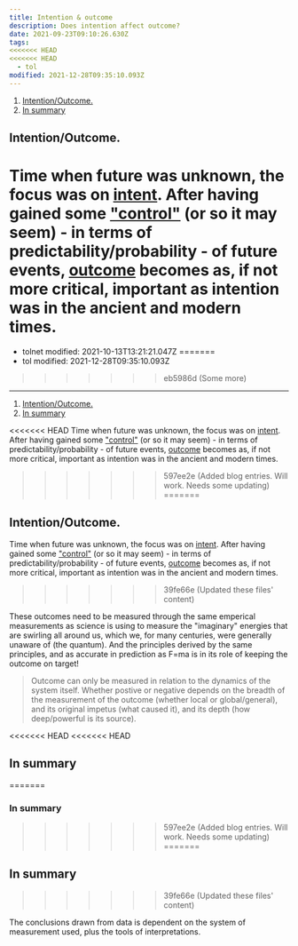 ```yaml
---
title: Intention & outcome
description: Does intention affect outcome?
date: 2021-09-23T09:10:26.630Z
tags:
<<<<<<< HEAD
<<<<<<< HEAD
  - tol
modified: 2021-12-28T09:35:10.093Z
---
```


1. [Intention/Outcome.](#intentionoutcome)
2. [In summary](#in-summary)

## Intention/Outcome.

Time when future was unknown, the focus was on [intent](intention.html). After having gained some ["control"](control.html) (or so it may seem) - in terms of predictability/probability - of future events, [outcome](outcome.html) becomes as, if not more critical, important as intention was in the ancient and modern times.
=======
  - tolnet
modified: 2021-10-13T13:21:21.047Z
=======
  - tol
modified: 2021-12-28T09:35:10.093Z
>>>>>>> eb5986d (Some more)
---

1. [Intention/Outcome.](#intentionoutcome)
2. [In summary](#in-summary)

<<<<<<< HEAD
Time when future was unknown, the focus was on [intent](TalmudicTeachings#intention.html). After having gained some ["control"](control.html) (or so it may seem) - in terms of predictability/probability - of future events, [outcome](outcome.html) becomes as, if not more critical, important as intention was in the ancient and modern times.
>>>>>>> 597ee2e (Added blog entries. Will work. Needs some updating)
=======
## Intention/Outcome.

Time when future was unknown, the focus was on [intent](intention.html). After having gained some ["control"](control.html) (or so it may seem) - in terms of predictability/probability - of future events, [outcome](outcome.html) becomes as, if not more critical, important as intention was in the ancient and modern times.
>>>>>>> 39fe66e (Updated these files' content)

These outcomes need to be measured through the same emperical measurements as science is using to measure the "imaginary" energies that are swirling all around us, which we, for many centuries, were generally unaware of (the quantum). And the principles derived by the same principles, and as accurate in prediction as F=ma is in its role of keeping the outcome on target!

> Outcome can only be measured in relation to the dynamics of the system itself. Whether postive or negative depends on the breadth of the measurement of the outcome (whether local or global/general), and its original impetus (what caused it), and its depth (how deep/powerful is its source).

<<<<<<< HEAD
<<<<<<< HEAD
## In summary
=======
### In summary
>>>>>>> 597ee2e (Added blog entries. Will work. Needs some updating)
=======
## In summary
>>>>>>> 39fe66e (Updated these files' content)

The conclusions drawn from data is dependent on the system of measurement used, plus the tools of interpretations.
